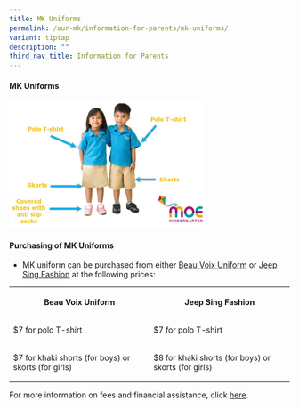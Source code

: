 ```yaml
---
title: MK Uniforms
permalink: /our-mk/information-for-parents/mk-uniforms/
variant: tiptap
description: ""
third_nav_title: Information for Parents
---
```

<h4>MK Uniforms</h4><div class="isomer-image-wrapper"><img style="width: 70%;" height="auto" width="100%" alt="" src="/images/MK/mk_uniforms.jpg"></div><p></p><h4>Purchasing of MK Uniforms</h4><ul data-tight="true" class="tight"><li><p>MK uniform can be purchased from either&nbsp;<a href="https://www.beauvoix.com.sg/products/moe-kindergarten" rel="noopener noreferrer nofollow" target="_blank">Beau Voix Uniform</a>&nbsp;or&nbsp;<a href="https://jeepsinguniform.com/collections/moe-kindergarten-uniforms" rel="noopener noreferrer nofollow" target="_blank">Jeep Sing Fashion</a>&nbsp;at the following prices:</p></li></ul><table><tbody><tr><th rowspan="1" colspan="1"><p>Beau Voix Uniform</p></th><th rowspan="1" colspan="1"><p>Jeep Sing Fashion</p></th></tr><tr><td rowspan="1" colspan="1"><p>$7 for polo T-shirt</p></td><td rowspan="1" colspan="1"><p>$7 for polo T-shirt</p></td></tr><tr><td rowspan="1" colspan="1"><p>$7 for khaki shorts (for boys) or skorts (for girls)</p></td><td rowspan="1" colspan="1"><p>$8 for khaki shorts (for boys) or skorts (for girls)</p></td></tr></tbody></table><p></p><p>For more information on fees and financial assistance, click <a href="https://www.moe.gov.sg/preschool/moe-kindergarten/fees" rel="noopener noreferrer nofollow" target="_blank">here</a>.</p><p></p>